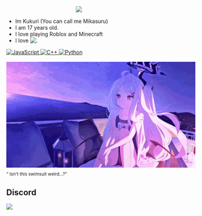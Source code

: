 <div>
<img src="https://static.wikia.nocookie.net/blue-archive/images/c/c7/Hina_Swimsuit_Portrait.png/revision/latest?cb=20220420072715" width="320" align="right" />
<br/>
  
- Im Kukuri (You can call me Mikasuru)<br/>
- I am 17 years old.<br/>
- I love playing Roblox and Minecraft<br/>
- I love <img src="https://i.imgur.com/Xjb867j.png" alt="." width="16" height="16"/>
<div align="left">
    <a href="https://www.javascript.com/">
      <img alt="JavaScript" src="https://img.shields.io/badge/JavaScript-F7DF1E?style=for-the-badge&logo=javascript&logoColor=black" />
    </a>
    <a href="https://isocpp.org/">
      <img alt="C++" src="https://img.shields.io/badge/C++-00599C?style=for-the-badge&logo=c%2B%2B&logoColor=white" />
    </a>
    <a href="https://www.python.org/">
      <img alt="Python" src="https://img.shields.io/badge/Python-3776AB?style=for-the-badge&logo=python&logoColor=white" />
    </a>
</div>

<br/>

<div align="left">
  <img src="images/hina.gif" width="500" /><br/>
  <sub>“	Isn't this swimsuit weird...?”</sub>
</div>
</div>

## Discord
<a href="https://discord.com/users/591837095954350092"><img src="https://lanyard.cnrad.dev/api/591837095954350092?showDisplayName=true" /></a>
